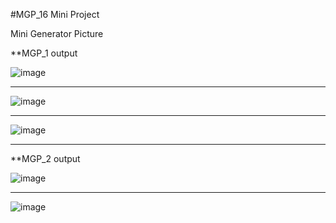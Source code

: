 #MGP_16
Mini Project

Mini Generator Picture

**MGP_1 output

![image](https://github.com/Borislove/source/blob/main/1.jpg)

***********************************************************************************************

![image](https://github.com/Borislove/source/blob/main/2.jpg)

***********************************************************************************************

![image](https://github.com/Borislove/source/blob/main/3.jpg)

***********************************************************************************************


**MGP_2 output

![image](https://github.com/Borislove/source/blob/main/mgp_2(1).jpg)

***********************************************************************************************

![image](https://github.com/Borislove/source/blob/main/mgp_2(2).jpg)
